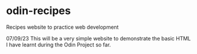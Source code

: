 # odin-recipes
Recipes website to practice web development

07/09/23
This will be a very simple website to demonstrate the basic HTML I have learnt during the Odin Project so far.